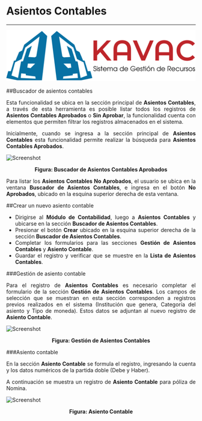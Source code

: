 # Asientos Contables
********************
<div style="text-align: justify;">

![Screenshot](img/logokavac.png#imagen)

##Buscador de asientos contables 

Esta funcionalidad se ubica en la sección principal de **Asientos Contables**, a través de esta herramienta es posible listar todos los registros de **Asientos Contables Aprobados** o **Sin Aprobar**, la funcionalidad cuenta con elementos que permiten filtrar los registros almacenados en el sistema. 

Inicialmente, cuando se ingresa a la sección principal de **Asientos Contables** esta funcionalidad permite realizar la búsqueda para **Asientos Contables Aprobados**.  

![Screenshot](/img/buscador-asientosaprobados.png)<div style="text-align: center;font-weight: bold">Figura: Buscador de Asientos Contables Aprobados</div>

Para listar los **Asientos Contables No Aprobados**, el usuario se ubica en la ventana **Buscador de Asientos Contables**, e ingresa en el botón **No Aprobados**, ubicado en la esquina superior derecha de esta ventana.

<!-- ##No aprobados imagen  -->

<!-- ##Lista de asientos contables  -->

##Crear un nuevo asiento contable 

- Dirigirse al **Módulo de Contabilidad**, luego a **Asientos Contables** y ubicarse en la sección **Buscador de Asientos Contables**.
- Presionar el botón **Crear** ubicado en la esquina superior derecha de la sección **Buscador de Asientos Contables**.
- Completar los formularios para las secciones **Gestión de Asientos Contables** y **Asiento Contable**.
- Guardar el registro y verificar que se muestre en la **Lista de Asientos Contables**. 

###Gestión de asiento contable 

Para el registro de **Asientos Contables** es necesario completar el formulario de la sección **Gestión de Asientos Contables**.  Los campos de selección que se muestran en esta sección corresponden a registros previos realizados en el sistema (Institución que genera, Categoría del asiento y Tipo de moneda). Estos datos se adjuntan al nuevo registro de **Asiento Contable**. 

![Screenshot](/img/gestion-asientocontable.png)<div style="text-align: center;font-weight: bold">Figura: Gestión de Asientos Contables</div>

###Asiento contable

En la sección **Asiento Contable** se formula el registro, ingresando la cuenta y los datos numéricos de la partida doble (Debe y Haber). 

A continuación se muestra un registro de **Asiento Contable** para póliza de Nomina. 

![Screenshot](/img/asiento-contable.png)<div style="text-align: center;font-weight: bold">Figura: Asiento Contable</div>



</div>























